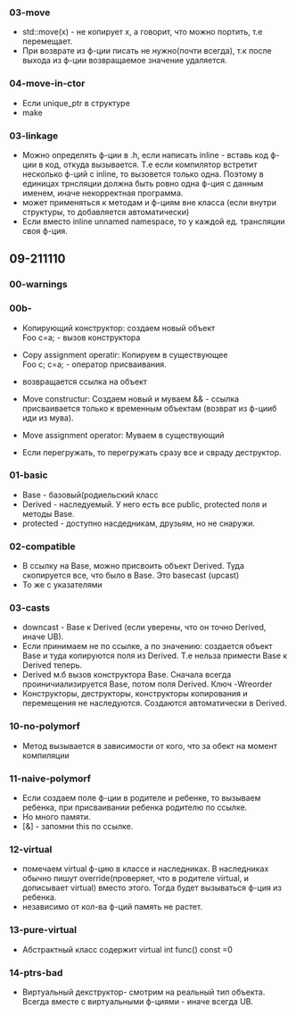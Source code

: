### 03-move
- std::move(x) - не копирует x, а говорит, что можно портить, т.е перемещает.
- При возврате из ф-ции писать не нужно(почти всегда), т.к после выхода из ф-ции возвращаемое значение удаляется.

### 04-move-in-ctor
- Если unique_ptr в структуре
- make


### 03-linkage
- Можно определять ф-ции в .h, если написать inline - вставь код ф-ции в код, откуда вызывается. Т.е если компилятор встретит несколько ф-ций c inline, то вызовется только одна. Поэтому в единицах трнсляции должна быть ровно одна ф-ция с данным именем, иначе некорректная программа.
- может применяться к методам и ф-циям вне класса (если внутри структуры, то добавляется автоматически)
- Если вместо inline unnamed namespace, то у каждой ед. трансляции своя ф-ция.

## 09-211110

### 00-warnings
### 00b-
- Копирующий конструктор: создаем новый объект  
Foo c=a; - вызов конструктора
- Copy assignment operatir: Копируем в существующее  
Foo c;
c=a; - оператор присваивания.
- возвращается ссылка на объект

- Move constructur: Создаем новый и муваем
&& - ссылка присваивается только к временным объектам (возврат из ф-цииб иди из мува).
- Move assignment operator: Муваем в существующий
- Если перегружать, то перегружать сразу все и свраду деструктор.

### 01-basic
- Base - базовый(родиельский класс
- Derived - наследуемый. У него есть все public, protected поля и методы Base.
- protected - доступно насдедникам, друзьям, но не снаружи.

### 02-compatible
- В ссылку на Base, можно присвоить объект Derived. Туда скопируется все, что было в Base. Это basecast (upcast)
- То же с указателями
### 03-casts
- downcast - Base к Derived (если уверены, что он точно Derived, иначе UB).
- Если принимаем не по ссылке, а по значению: создается объект Base и туда копируются поля из Derived. Т.е нельза примести Base к Derived теперь.
- Derived м.б вызов конструктора Base. Сначала всегда проиничиализируется Base, потом поля Derived. Ключ -Wreorder
- Конструкторы, деструкторы, конструкторы копирования и перемещения не наследуются. Создаются автоматически в Derived.
### 10-no-polymorf
- Метод вызывается в зависимости от кого, что за обект на момент компиляции
### 11-naive-polymorf
- Если создаем поле ф-ции в родителе и ребенке, то вызываем ребенка, при присваивании ребенка родителю по ссылке.
- Но много памяти.
- [&] - запомни this по ссылке.
### 12-virtual
- помечаем virtual ф-цию в классе и наследниках. В наследниках обычно пишут override(проверяет, что в родителе virtual, и дописывает virtual) вместо этого. Тогда будет вызываться ф-ция из ребенка.
- независимо от кол-ва ф-ций память не растет.

### 13-pure-virtual
- Абстрактный класс содержит virtual int func() const =0
### 14-ptrs-bad
- Виртуальный декструктор- смотрим на реальный тип объекта. Всегда вместе с виртуальными ф-циями - иначе всегда UB.
